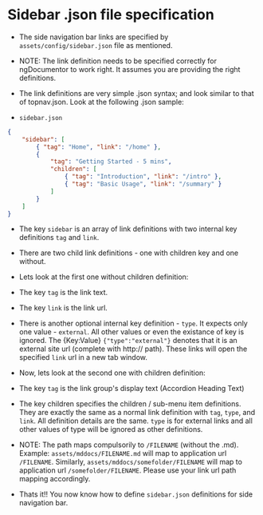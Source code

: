 # Sidebar .json file specification


* The side navigation bar links are specified by `assets/config/sidebar.json` file as mentioned.


* NOTE: The link definition needs to be specified correctly for ngDocumentor to work right. It assumes you are providing the right definitions.


* The link definitions are very simple .json syntax; and look similar to that of topnav.json. Look at the following .json sample:


* `sidebar.json`

```json
{
    "sidebar": [
        { "tag": "Home", "link": "/home" },
        {
            "tag": "Getting Started - 5 mins",
            "children": [
                { "tag": "Introduction", "link": "/intro" },
                { "tag": "Basic Usage", "link": "/summary" }
            ]
        }
    ]
}
```


* The key `sidebar` is an array of link definitions with two internal key definitions `tag` and `link`.


* There are two child link definitions - one with children key and one without.


* Lets look at the first one without children definition:


* The key `tag` is the link text.


* The key `link` is the link url.


* There is another optional internal key definition - `type`. It expects only one value - `external`. All other values or even the existance of key is ignored. The {Key:Value} `{"type":"external"}` denotes that it is an external site url (complete with http:// path). These links will open the specified `link` url in a new tab window.


* Now, lets look at the second one with children definition:


* The key `tag` is the link group's display text (Accordion Heading Text)


* The key children specifies the children / sub-menu item definitions. They are exactly the same as a normal link definition with `tag`, `type`, and `link`. All definition details are the same. `type` is for external links and all other values of type will be ignored as other definitions.


* NOTE: The path maps compulsorily to `/FILENAME` (without the .md). Example: `assets/mddocs/FILENAME.md` will map to application url `/FILENAME`. Similarly, `assets/mddocs/somefolder/FILENAME` will map to application url `/somefolder/FILENAME`. Please use your link url path mapping accordingly.


* Thats it!! You now know how to define `sidebar.json` definitions for side navigation bar.

